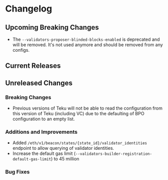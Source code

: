 # Changelog

## Upcoming Breaking Changes
- The `--validators-proposer-blinded-blocks-enabled` is deprecated and will be removed. It's not used anymore and should be removed from any configs.

## Current Releases

## Unreleased Changes

### Breaking Changes
- Previous versions of Teku will not be able to read the configuration from this version of Teku (including VC) due to the defaulting of BPO configuration to an empty list.

### Additions and Improvements
- Added `/eth/v1/beacon/states/{state_id}/validator_identities` endpoint to allow querying of validator identities.
- Increase the default gas limit (`--validators-builder-registration-default-gas-limit`) to 45 million

### Bug Fixes
